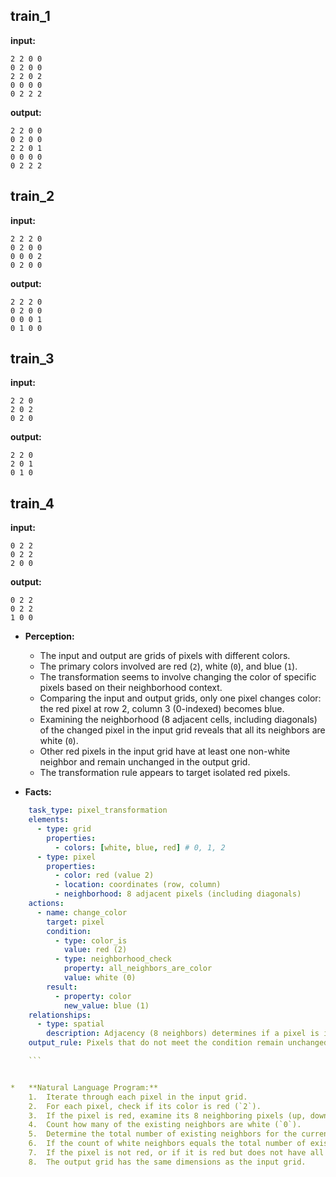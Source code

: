 
## train_1

**input:**
```
2 2 0 0
0 2 0 0
2 2 0 2
0 0 0 0
0 2 2 2
```


**output:**
```
2 2 0 0
0 2 0 0
2 2 0 1
0 0 0 0
0 2 2 2
```


## train_2

**input:**
```
2 2 2 0
0 2 0 0
0 0 0 2
0 2 0 0
```


**output:**
```
2 2 2 0
0 2 0 0
0 0 0 1
0 1 0 0
```


## train_3

**input:**
```
2 2 0
2 0 2
0 2 0
```


**output:**
```
2 2 0
2 0 1
0 1 0
```


## train_4

**input:**
```
0 2 2
0 2 2
2 0 0
```


**output:**
```
0 2 2
0 2 2
1 0 0
```

*   **Perception:**
    *   The input and output are grids of pixels with different colors.
    *   The primary colors involved are red (`2`), white (`0`), and blue (`1`).
    *   The transformation seems to involve changing the color of specific pixels based on their neighborhood context.
    *   Comparing the input and output grids, only one pixel changes color: the red pixel at row 2, column 3 (0-indexed) becomes blue.
    *   Examining the neighborhood (8 adjacent cells, including diagonals) of the changed pixel in the input grid reveals that all its neighbors are white (`0`).
    *   Other red pixels in the input grid have at least one non-white neighbor and remain unchanged in the output grid.
    *   The transformation rule appears to target isolated red pixels.

*   **Facts:**
    
```yaml
    task_type: pixel_transformation
    elements:
      - type: grid
        properties:
          - colors: [white, blue, red] # 0, 1, 2
      - type: pixel
        properties:
          - color: red (value 2)
          - location: coordinates (row, column)
          - neighborhood: 8 adjacent pixels (including diagonals)
    actions:
      - name: change_color
        target: pixel
        condition:
          - type: color_is
            value: red (2)
          - type: neighborhood_check
            property: all_neighbors_are_color
            value: white (0)
        result:
          - property: color
            new_value: blue (1)
    relationships:
      - type: spatial
        description: Adjacency (8 neighbors) determines if a pixel is isolated.
    output_rule: Pixels that do not meet the condition remain unchanged.

    ```


*   **Natural Language Program:**
    1.  Iterate through each pixel in the input grid.
    2.  For each pixel, check if its color is red (`2`).
    3.  If the pixel is red, examine its 8 neighboring pixels (up, down, left, right, and diagonals). Handle boundary conditions where neighbors might not exist (consider non-existent neighbors as not being white).
    4.  Count how many of the existing neighbors are white (`0`).
    5.  Determine the total number of existing neighbors for the current pixel.
    6.  If the count of white neighbors equals the total number of existing neighbors (meaning all existing neighbors are white), change the color of the current pixel to blue (`1`) in the output grid.
    7.  If the pixel is not red, or if it is red but does not have all white neighbors, keep its original color in the output grid.
    8.  The output grid has the same dimensions as the input grid.

